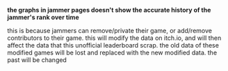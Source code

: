 **the graphs in jammer pages doesn't show the accurate history of the jammer's
rank over time**

this is because jammers can remove/private their game, or add/remove
contributors to their game. this will modify the data on itch.io, and will then
affect the data that this unofficial leaderboard scrap. the old data of these
modified games will be lost and replaced with the new modified data. the past
will be changed
